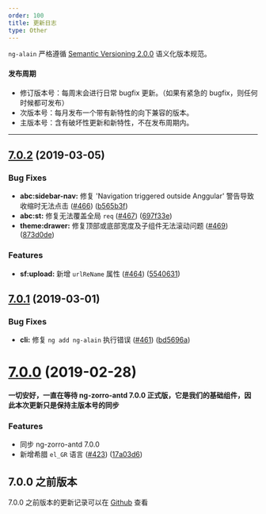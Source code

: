 ```yaml
---
order: 100
title: 更新日志
type: Other
---
```


`ng-alain` 严格遵循 [Semantic Versioning 2.0.0](http://semver.org/lang/zh-CN/) 语义化版本规范。

#### 发布周期

* 修订版本号：每周末会进行日常 bugfix 更新。（如果有紧急的 bugfix，则任何时候都可发布）
* 次版本号：每月发布一个带有新特性的向下兼容的版本。
* 主版本号：含有破坏性更新和新特性，不在发布周期内。

---

## [7.0.2](https://github.com/ng-alain/delon/compare/7.0.1...7.0.2) (2019-03-05)

### Bug Fixes

* **abc:sidebar-nav:** 修复 'Navigation triggered outside Anggular' 警告导致收缩时无法点击 ([#466](https://github.com/ng-alain/delon/issues/466)) ([b565b3f](https://github.com/ng-alain/delon/commit/b565b3f))
* **abc:st:** 修复无法覆盖全局 `req` ([#467](https://github.com/ng-alain/delon/issues/467)) ([697f33e](https://github.com/ng-alain/delon/commit/697f33e))
* **theme:drawer:** 修复顶部或底部宽度及子组件无法滚动问题 ([#469](https://github.com/ng-alain/delon/issues/469)) ([873d0de](https://github.com/ng-alain/delon/commit/873d0de))

### Features

* **sf:upload:** 新增 `urlReName` 属性 ([#464](https://github.com/ng-alain/delon/issues/464)) ([5540631](https://github.com/ng-alain/delon/commit/5540631))


## [7.0.1](https://github.com/ng-alain/delon/compare/7.0.0...7.0.1) (2019-03-01)

### Bug Fixes

* **cli:** 修复 `ng add ng-alain` 执行错误 ([#461](https://github.com/ng-alain/delon/issues/461)) ([bd5696a](https://github.com/ng-alain/delon/commit/bd5696a))


# [7.0.0](https://github.com/ng-alain/delon/compare/7.0.0-rc.10...7.0.0) (2019-02-28)

**一切安好，一直在等待 ng-zorro-antd 7.0.0 正式版，它是我们的基础组件，因此本次更新只是保持主版本号的同步**

### Features

* 同步 ng-zorro-antd 7.0.0
* 新增希腊 `el_GR` 语言 ([#423](https://github.com/ng-alain/delon/issues/423)) ([17a03d6](https://github.com/ng-alain/delon/commit/17a03d6))


## 7.0.0 之前版本

7.0.0 之前版本的更新记录可以在 [Github](https://github.com/ng-alain/ng-alain/releases) 查看
